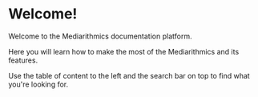 # Welcome!

Welcome to the Mediarithmics documentation platform.

Here you will learn how to make the most of the Mediarithmics and its features.

Use the table of content to the left and the search bar on top to find what you're looking for.

